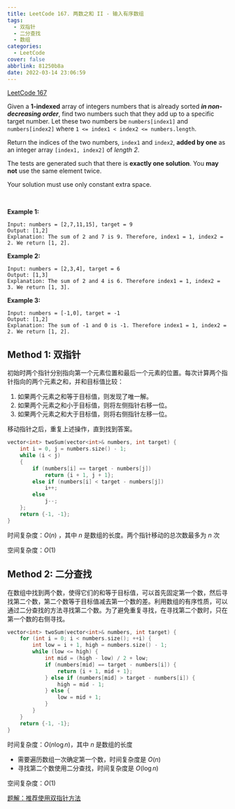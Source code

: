 ```yaml
---
title: LeetCode 167. 两数之和 II - 输入有序数组
tags:
  - 双指针
  - 二分查找
  - 数组
categories:
  - LeetCode
cover: false
abbrlink: 81250b8a
date: 2022-03-14 23:06:59
---
```


[LeetCode 167](https://leetcode-cn.com/problems/two-sum-ii-input-array-is-sorted/)

Given a **1-indexed** array of integers numbers that is already sorted ***in non-decreasing order***, find two numbers such that they add up to a specific target number. Let these two numbers be `numbers[index1]` and `numbers[index2]` where `1 <= index1 < index2 <= numbers.length`.

Return the indices of the two numbers, `index1` and `index2`, **added by one** as an integer array `[index1, index2]` of *length 2*.

The tests are generated such that there is **exactly one solution**. You **may not** use the same element twice.

Your solution must use only constant extra space.

 

**Example 1:**

    Input: numbers = [2,7,11,15], target = 9
    Output: [1,2]
    Explanation: The sum of 2 and 7 is 9. Therefore, index1 = 1, index2 = 2. We return [1, 2].


**Example 2:**

    Input: numbers = [2,3,4], target = 6
    Output: [1,3]
    Explanation: The sum of 2 and 4 is 6. Therefore index1 = 1, index2 = 3. We return [1, 3].


**Example 3:**

    Input: numbers = [-1,0], target = -1
    Output: [1,2]
    Explanation: The sum of -1 and 0 is -1. Therefore index1 = 1, index2 = 2. We return [1, 2].


## Method 1: 双指针
初始时两个指针分别指向第一个元素位置和最后一个元素的位置。每次计算两个指针指向的两个元素之和，并和目标值比较：
1. 如果两个元素之和等于目标值，则发现了唯一解。
2. 如果两个元素之和小于目标值，则将左侧指针右移一位。
3. 如果两个元素之和大于目标值，则将右侧指针左移一位。

移动指针之后，重复上述操作，直到找到答案。
```cpp
vector<int> twoSum(vector<int>& numbers, int target) {
    int i = 0, j = numbers.size() - 1;
    while (i < j)
    {
        if (numbers[i] == target - numbers[j])
            return {i + 1, j + 1};
        else if (numbers[i] < target - numbers[j])
            i++;
        else
            j--;
    };
    return {-1, -1};
}
```

时间复杂度：$O(n)$ ，其中 $n$ 是数组的长度。两个指针移动的总次数最多为 $n$ 次

空间复杂度：$O(1)$


## Method 2: 二分查找
在数组中找到两个数，使得它们的和等于目标值，可以首先固定第一个数，然后寻找第二个数，第二个数等于目标值减去第一个数的差。利用数组的有序性质，可以通过二分查找的方法寻找第二个数。为了避免重复寻找，在寻找第二个数时，只在第一个数的右侧寻找。
```cpp
vector<int> twoSum(vector<int>& numbers, int target) {
    for (int i = 0; i < numbers.size(); ++i) {
        int low = i + 1, high = numbers.size() - 1;
        while (low <= high) {
            int mid = (high - low) / 2 + low;
            if (numbers[mid] == target - numbers[i]) {
                return {i + 1, mid + 1};
            } else if (numbers[mid] > target - numbers[i]) {
                high = mid - 1;
            } else {
                low = mid + 1;
            }
        }
    }
    return {-1, -1};
}
```


时间复杂度：$O(n \log{n})$，其中 $n$ 是数组的长度
 - 需要遍历数组一次确定第一个数，时间复杂度是 $O(n)$
 - 寻找第二个数使用二分查找，时间复杂度是 $O(\log{n})$

空间复杂度：$O(1)$


[题解：推荐使用双指针方法](https://leetcode-cn.com/problems/two-sum-ii-input-array-is-sorted/solution/liang-shu-zhi-he-ii-shu-ru-you-xu-shu-zu-by-leet-2/)